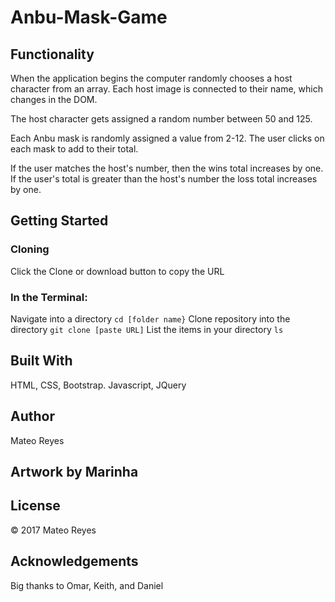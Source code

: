 # Anbu-Mask-Game

## Functionality
When the application begins the computer randomly chooses a host character from an array. Each host image is connected to their name, which changes in the DOM.

The host character gets assigned a random number between 50 and 125.

Each Anbu mask is randomly assigned a value from 2-12. The user clicks on each mask to add to their total.

If the user matches the host's number, then the wins total increases by one. If the user's total is greater than the host's number the loss total increases by one.


## Getting Started

### Cloning
Click the Clone or download button to copy the URL

### In the Terminal:
Navigate into a directory `cd [folder name}`
Clone repository into the directory `git clone [paste URL]`
List the items in your directory `ls`

## Built With
HTML, CSS, Bootstrap. Javascript, JQuery

## Author
Mateo Reyes

## Artwork by Marinha

## License
© 2017 Mateo Reyes

## Acknowledgements
Big thanks to Omar, Keith, and Daniel